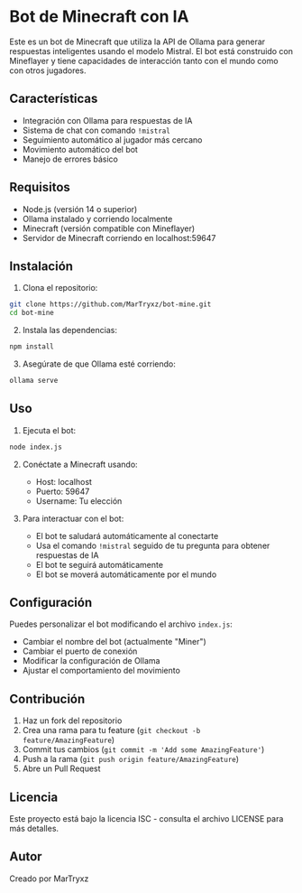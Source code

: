 # Bot de Minecraft con IA

Este es un bot de Minecraft que utiliza la API de Ollama para generar respuestas inteligentes usando el modelo Mistral. El bot está construido con Mineflayer y tiene capacidades de interacción tanto con el mundo como con otros jugadores.

## Características

- Integración con Ollama para respuestas de IA
- Sistema de chat con comando `!mistral`
- Seguimiento automático al jugador más cercano
- Movimiento automático del bot
- Manejo de errores básico

## Requisitos

- Node.js (versión 14 o superior)
- Ollama instalado y corriendo localmente
- Minecraft (versión compatible con Mineflayer)
- Servidor de Minecraft corriendo en localhost:59647

## Instalación

1. Clona el repositorio:
```bash
git clone https://github.com/MarTryxz/bot-mine.git
cd bot-mine
```

2. Instala las dependencias:
```bash
npm install
```

3. Asegúrate de que Ollama esté corriendo:
```bash
ollama serve
```

## Uso

1. Ejecuta el bot:
```bash
node index.js
```

2. Conéctate a Minecraft usando:
   - Host: localhost
   - Puerto: 59647
   - Username: Tu elección

3. Para interactuar con el bot:
   - El bot te saludará automáticamente al conectarte
   - Usa el comando `!mistral` seguido de tu pregunta para obtener respuestas de IA
   - El bot te seguirá automáticamente
   - El bot se moverá automáticamente por el mundo

## Configuración

Puedes personalizar el bot modificando el archivo `index.js`:

- Cambiar el nombre del bot (actualmente "Miner")
- Cambiar el puerto de conexión
- Modificar la configuración de Ollama
- Ajustar el comportamiento del movimiento

## Contribución

1. Haz un fork del repositorio
2. Crea una rama para tu feature (`git checkout -b feature/AmazingFeature`)
3. Commit tus cambios (`git commit -m 'Add some AmazingFeature'`)
4. Push a la rama (`git push origin feature/AmazingFeature`)
5. Abre un Pull Request

## Licencia

Este proyecto está bajo la licencia ISC - consulta el archivo LICENSE para más detalles.

## Autor

Creado por MarTryxz
